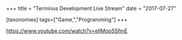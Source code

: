 +++
title = "Terminus Development Live Stream"
date = "2017-07-27"

[taxonomies]
tags=["Game,","Programming"]
+++

https://www.youtube.com/watch?v=eIlMop5SfmE
